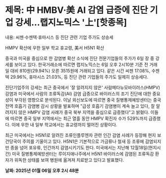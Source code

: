 # **제목: 中 HMBV·美 AI 감염 급증에 진단 기업 강세…랩지노믹스 '上'[핫종목]**

  내용: 씨젠·수젠텍·휴마시스 등 진단 관련 기업 주가도 상승세

HMPV 확산에 우한 일부 학교 휴교령, 美서 H5N1 확산

중국과 미국을 중심으로 한 감염병 확산 소식에 진단 전문기업들의 주가가 6일 장 중 강세를 보이고 있다. 한국거래소에 따르면 랩지노믹스는 6일 오후 2시10분 기준 전 거래일 대비 810원(29.94%) 오른 3515원에 거래되고 있다. 같은 시간 씨젠 17.08%, 수젠텍 29.96%, 휴마시스 21.03%, 등 진단 관련 기업들의 주가도 일제히 상승세다.

진단기업주의 강세는 최근 중국에서 '잘 알려지지 않은' 사람메타뉴모바이러스(HMPV) 감염과 미국에서 사람의 조류독감(AI) 감염 급증으로 바이러스의 조기 진단에 대한 중요성이 부각된 영향으로 분석된다. 이날 외신보도에 따르면 중국 질병통제예방센터는 중국 전역 호흡기 감염병 감시 상황을 발표하며 "급성 호흡기 감염병이 계속 늘고 있다, 잘 알려지지 않은 HMPV 감염 사례가 중국 북부 지역을 중심으로 급증했다"고 밝혔다. 이들에 따르면 중국 일부 지역에서는 최근 열흘 동안 HMPV 확진자 수가 529%까지 급증했다. 이에 우한 내 일부 학교에서는 휴교령까지 떨어진 상황이다.

최근 미국에서는 H5N1로 알려진 조류인플루엔자 관련 인간 감염 사례가 등장해 현지 보건당국이 주의를 기울이고 있다. H5N1은 기본적으로 가금류나 철새 등 조류에 감염되지만 종을 넘어 포유류, 인간까지 감염시키기도 한다. 미국에서는 지난해 12월18일(현지시간) 미국 질병통제예방센터는 루이지애나주에서 H5N1 바이러스에 감염된 조류독감 환자가 위독한 상태를 보여 병원에 옮겨져 치료받고 있다고 발표했다.

  **날짜: 2025년 01월 06일 오후 2시 48분**
